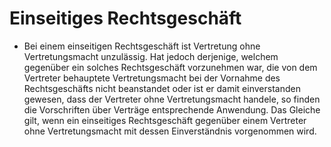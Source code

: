 # Einseitiges Rechtsgeschäft

- Bei einem einseitigen Rechtsgeschäft ist Vertretung ohne Vertretungsmacht unzulässig. Hat jedoch derjenige, welchem gegenüber ein solches Rechtsgeschäft vorzunehmen war, die von dem Vertreter behauptete Vertretungsmacht bei der Vornahme des Rechtsgeschäfts nicht beanstandet oder ist er damit einverstanden gewesen, dass der Vertreter ohne Vertretungsmacht handele, so finden die Vorschriften über Verträge entsprechende Anwendung. Das Gleiche gilt, wenn ein einseitiges Rechtsgeschäft gegenüber einem Vertreter ohne Vertretungsmacht mit dessen Einverständnis vorgenommen wird.

